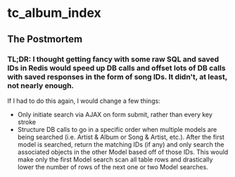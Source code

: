 # tc_album_index

## The Postmortem

### TL;DR: I thought getting fancy with some raw SQL and saved IDs in Redis would speed up DB calls and offset lots of DB calls with saved responses in the form of song IDs. It didn't, at least, not nearly enough.

If I had to do this again, I would change a few things:

- Only initiate search via AJAX on form submit, rather than every key stroke
- Structure DB calls to go in a specific order when multiple models are being searched (i.e. Artist & Album or Song & Artist, etc.). After the first model is searched, return the matching IDs (if any) and only search the associated objects in the other Model based off of those IDs. This would make only the first Model search scan all table rows and drastically lower the number of rows of the next one or two Model searches.